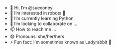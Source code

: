 - 👋 Hi, I’m @sueconey
- 👀 I’m interested in robots 🤖
- 🌱 I’m currently learning Python
- 💞️ I’m looking to collaborate on ...
- 📫 How to reach me ...
- 😄 Pronouns: she/her/hers
- ⚡ Fun fact: I'm sometimes known as Ladyrabbit 🐇

<!---
sueconey/sueconey is a ✨ special ✨ repository because its `README.md` (this file) appears on your GitHub profile.
You can click the Preview link to take a look at your changes.
--->
